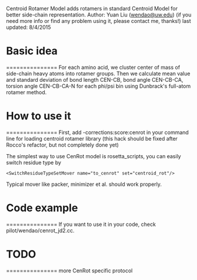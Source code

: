 Centroid Rotamer Model adds rotamers in standard Centroid Model for better side-chain representation.
Author: Yuan Liu (wendao@uw.edu) (if you need more info or find any problem using it, please contact me, thanks!)
last updated: 8/4/2015

# Basic idea
===============
For each amino acid, we cluster center of mass of side-chain heavy atoms into rotamer groups. Then we calculate mean value and standard deviation of bond length CEN-CB, bond angle CEN-CB-CA, torsion angle CEN-CB-CA-N for each phi/psi bin using Dunbrack's full-atom rotamer method.

# How to use it
===============
First, add -corrections:score:cenrot in your command line for loading centroid rotamer library (this hack should be fixed after Rocco's refactor, but not completely done yet)

The simplest way to use CenRot model is rosetta_scripts, you can easily switch residue type by
```
<SwitchResidueTypeSetMover name="to_cenrot" set="centroid_rot"/>
```

Typical mover like packer, minimizer et al. should work properly.

# Code example
===============
If you want to use it in your code, check pilot/wendao/cenrot_jd2.cc.

# TODO
===============
more CenRot specific protocol